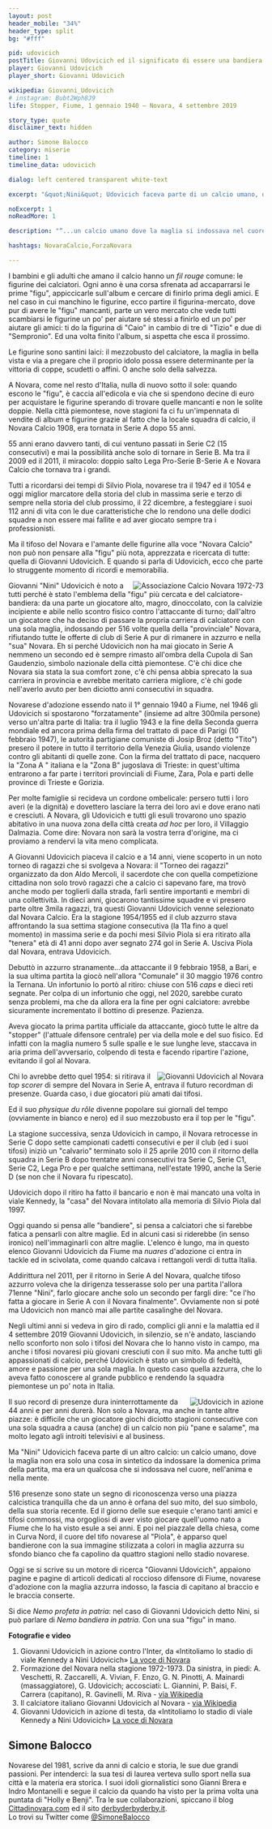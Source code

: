 ```yaml
---
layout: post
header_mobile: "34%"
header_type: split
bg: "#fff"

pid: udovicich
postTitle: Giovanni Udovicich ed il significato di essere una bandiera
player: Giovanni Udovicich
player_short: Giovanni Udovicich

wikipedia: Giovanni_Udovicich
# instagram: Bubt2Wph8J9
life: Stopper, Fiume, 1 gennaio 1940 – Novara, 4 settembre 2019

story_type: quote
disclaimer_text: hidden

author: Simone Balocco
category: miserie
timeline: 1
timeline_data: udovicich

dialog: left centered transparent white-text

excerpt: "&quot;Nini&quot; Udovicich faceva parte di un calcio umano, dove la maglia era un qualcosa che si indossava nel cuore, nell'anima e nella mente."

noExcerpt: 1
noReadMore: 1

description: "“...un calcio umano dove la maglia si indossava nel cuore, nell'anima e nella mente”"

hashtags: NovaraCalcio,ForzaNovara

---
```

I bambini e gli adulti che amano il calcio hanno un _fil rouge_ comune: le figurine dei calciatori. Ogni anno è una corsa sfrenata ad accaparrarsi le prime &quot;figu&quot;, appiccicarle sull'album e cercare di finirlo prima degli amici. E nel caso in cui manchino le figurine, ecco partire il figurina-mercato, dove pur di avere le &quot;figu&quot; mancanti, parte un vero mercato che vede tutti scambiarsi le figurine un po' per aiutare sé stessi a finirlo ed un po' per aiutare gli amici: ti do la figurina di &quot;Caio&quot; in cambio di tre di &quot;Tizio&quot; e due di &quot;Sempronio&quot;. Ed una volta finito l'album, si aspetta che esca il prossimo.

Le figurine sono santini laici: il mezzobusto del calciatore, la maglia in bella vista e via a pregare che il proprio idolo possa essere determinante per la vittoria di coppe, scudetti o affini. O anche solo della salvezza.

A Novara, come nel resto d'Italia, nulla di nuovo sotto il sole: quando escono le &quot;figu&quot;, è caccia all'edicola e via che si spendono decine di euro per acquistare le figurine sperando di trovare quelle mancanti e non le solite doppie. Nella città piemontese, nove stagioni fa ci fu un'impennata di vendite di album e figurine grazie al fatto che la locale squadra di calcio, il Novara Calcio 1908, era tornata in Serie A dopo 55 anni.

55 anni erano davvero tanti, di cui ventuno passati in Serie C2 (15 consecutivi) e mai la possibilità anche solo di tornare in Serie B. Ma tra il 2009 ed il 2011, il miracolo: doppio salto Lega Pro-Serie B-Serie A e Novara Calcio che tornava tra i grandi.

Tutti a ricordarsi dei tempi di Silvio Piola, novarese tra il 1947 ed il 1054 e oggi miglior marcatore della storia del club in massima serie e terzo di sempre nella storia del club prossimo, il 22 dicembre, a festeggiare i suoi 112 anni di vita con le due caratteristiche che lo rendono una delle dodici squadre a non essere mai fallite e ad aver giocato sempre tra i professionisti.

Ma il tifoso del Novara e l'amante delle figurine alla voce &quot;Novara Calcio&quot; non può non pensare alla &quot;figu&quot; più nota, apprezzata e ricercata di tutte: quella di Giovanni Udovicich. E quando si parla di Udovicich, ecco che parte lo struggente momento di ricordi e memorabilia.

<img class="responsive-img border w100" src="https://upload.wikimedia.org/wikipedia/it/e/e3/Associazione_Calcio_Novara_1972-73.jpg" alt="Associazione Calcio Novara 1972-73" align="right">

Giovanni &quot;Nini&quot; Udovicich è noto a tutti perché è stato l'emblema della &quot;figu&quot; più cercata e del calciatore-bandiera: da una parte un giocatore alto, magro, dinoccolato, con la calvizie incipiente e abile nello scontro fisico contro l'attaccante di turno; dall'altro un giocatore che ha deciso di passare la propria carriera di calciatore con una sola maglia, indossando per 516 volte quella della &quot;provinciale&quot; Novara, rifiutando tutte le offerte di club di Serie A pur di rimanere in azzurro e nella &quot;sua&quot; Novara. Eh si perché Udovicich non ha mai giocato in Serie A nemmeno un secondo ed è sempre rimasto all'ombra della Cupola di San Gaudenzio, simbolo nazionale della città piemontese. C'è chi dice che Novara sia stata la sua comfort zone, c'è chi pensa abbia sprecato la sua carriera in provincia e avrebbe meritato carriera migliore, c'è chi gode nell'averlo avuto per ben diciotto anni consecutivi in squadra.

Novarese d'adozione essendo nato il 1° gennaio 1940 a Fiume, nel 1946 gli Udovicich si spostarono &quot;forzatamente&quot; (insieme ad altre 300mila persone) verso un'altra parte di Italia: tra il luglio 1943 e la fine della Seconda guerra mondiale ed ancora prima della firma del trattato di pace di Parigi (10 febbraio 1947), le autorità partigiane comuniste di Josip Broz (detto &quot;Tito&quot;) presero il potere in tutto il territorio della Venezia Giulia, usando violenze contro gli abitanti di quelle zone. Con la firma del trattato di pace, nacquero la &quot;Zona A &quot; italiana e la &quot;Zona B&quot; jugoslava di Trieste: in quest'ultima entrarono a far parte i territori provinciali di Fiume, Zara, Pola e parti delle province di Trieste e Gorizia.

Per molte famiglie si recideva un cordone ombelicale: persero tutti i loro averi (e la dignità) e dovettero lasciare la terra dei loro avi e dove erano nati e cresciuti. A Novara, gli Udovicich e tutti gli esuli trovarono uno spazio abitativo in una nuova zona della città creata _ad hoc_ per loro, il Villaggio Dalmazia. Come dire: Novara non sarà la vostra terra d'origine, ma ci proviamo a rendervi la vita meno complicata.

A Giovanni Udovicich piaceva il calcio e a 14 anni, viene scoperto in un noto torneo di ragazzi che si svolgeva a Novara: il &quot;Torneo dei ragazzi&quot; organizzato da don Aldo Mercoli, il sacerdote che con quella competizione cittadina non solo trovò ragazzi che a calcio ci sapevano fare, ma trovò anche modo per toglierli dalla strada, farli sentire importanti e membri di una collettività. In dieci anni, giocarono tantissime squadre e vi presero parte oltre 3mila ragazzi, tra questi Giovanni Udovicich venne selezionato dal Novara Calcio. Era la stagione 1954/1955 ed il club azzurro stava affrontando la sua settima stagione consecutiva (la 11a fino a quel momento) in massima serie e da pochi mesi Silvio Piola si era ritirato alla &quot;tenera&quot; età di 41 anni dopo aver segnato 274 gol in Serie A. Usciva Piola dal Novara, entrava Udovicich.

Debuttò in azzurro stranamente…da attaccante il 9 febbraio 1958, a Bari, e la sua ultima partita la giocò nell'allora &quot;Comunale&quot; il 30 maggio 1976 contro la Ternana. Un infortunio lo portò al ritiro: chiuse con 516 _caps_ e dieci reti segnate. Per colpa di un infortunio che oggi, nel 2020, sarebbe curato senza problemi, ma che da allora era la fine per ogni calciatore: avrebbe sicuramente incrementato il bottino di presenze. Pazienza.

Aveva giocato la prima partita ufficiale da attaccante, giocò tutte le altre da &quot;stopper&quot; (l'attuale difensore centrale) per via della mole e del suo fisico. Ed infatti con la maglia numero 5 sulle spalle e le sue lunghe leve, staccava in aria prima dell'avversario, colpendo di testa e facendo ripartire l'azione, evitando il gol al Novara.

<img class="responsive-img border w50 margin-1em" src="https://upload.wikimedia.org/wikipedia/it/f/f6/Giovanni_Udovicich.jpg" alt="Giovanni Udovicich al Novara" align="right">

Chi lo avrebbe detto quel 1954: si ritirava il _top scorer_ di sempre del Novara in Serie A, entrava il futuro recordman di presenze. Guarda caso, i due giocatori più amati dai tifosi.

Ed il suo _physique du rôle_ divenne popolare sui giornali del tempo (ovviamente in bianco e nero) ed il suo mezzobusto era il top per le &quot;figu&quot;.


La stagione successiva, senza Udovicich in campo, il Novara retrocesse in Serie C dopo sette campionati cadetti consecutivi e per il club (ed i suoi tifosi) iniziò un &quot;calvario&quot; terminato solo il 25 aprile 2010 con il ritorno della squadra in Serie B dopo trentatre anni consecutivi tra Serie C, Serie C1, Serie C2, Lega Pro e per qualche settimana, nell'estate 1990, anche la Serie D (se non che il Novara fu ripescato).

Udovicich dopo il ritiro ha fatto il bancario e non è mai mancato una volta in viale Kennedy, la &quot;casa&quot; del Novara intitolato alla memoria di Silvio Piola dal 1997.

Oggi quando si pensa alle &quot;bandiere&quot;, si pensa a calciatori che si farebbe fatica a pensarli con altre maglie. Ed in alcuni casi si riderebbe (in senso ironico) nell'immaginarli con altre maglie. L'elenco è lungo, ma in questo elenco Giovanni Udovicich da Fiume ma _nuares_ d'adozione ci entra in tackle ed in scivolata, come quando calcava i rettangoli verdi di tutta Italia.

Addirittura nel 2011, per il ritorno in Serie A del Novara, qualche tifoso azzurro voleva che la dirigenza tesserasse solo per una partita l'allora 71enne &quot;Nini&quot;, farlo giocare anche solo un secondo per fargli dire: &quot;ce l'ho fatta a giocare in Serie A con il Novara finalmente&quot;. Ovviamente non si poté ma Udovicich non mancò mai alle partite casalinghe del Novara.

Negli ultimi anni si vedeva in giro di rado, complici gli anni e la malattia ed il 4 settembre 2019 Giovanni Udovicich, in silenzio, se n'è andato, lasciando nello sconforto non solo i tifosi del Novara che lo hanno visto in campo, ma anche i tifosi novaresi più giovani cresciuti con il suo mito. Ma anche tutti gli appassionati di calcio, perché Udovicich è stato un simbolo di fedeltà, amore e passione per una sola maglia. In questo caso quella azzurra, che lo aveva fatto conoscere al grande pubblico e rendendo la squadra piemontese un po' nota in Italia.

<img class="responsive-img border w100" src="https://www.lavocedinovara.com/wp-content/uploads/2019/09/Nini-e-Milan.jpg" alt="Udovicich in azione" align="right">

Il suo record di presenze dura ininterrottamente da 44 anni e per anni durerà. Non solo a Novara, ma anche in tante altre piazze: è difficile che un giocatore giochi diciotto stagioni consecutive con una sola squadra a causa (anche) di un calcio non più &quot;pane e salame&quot;, ma molto legato agli introiti televisivi e al business.

Ma &quot;Nini&quot; Udovicich faceva parte di un altro calcio: un calcio umano, dove la maglia non era solo una cosa in sintetico da indossare la domenica prima della partita, ma era un qualcosa che si indossava nel cuore, nell'anima e nella mente.

516 presenze sono state un segno di riconoscenza verso una piazza calcistica tranquilla che da un anno è orfana del suo mito, del suo simbolo, della sua storia recente. Ed il giorno delle sue esequie c'erano tanti amici e tifosi commossi, ma orgogliosi di aver visto giocare quell'uomo nato a Fiume che lo ha visto esule a sei anni. E poi nel piazzale della chiesa, come in Curva Nord, il cuore del tifo novarese al &quot;Piola&quot;, è apparso quel bandierone con la sua immagine stilizzata a colori in maglia azzurra su sfondo bianco che fa capolino da quattro stagioni nello stadio novarese.

Oggi se si scrive su un motore di ricerca &quot;Giovanni Udovicich&quot;, appaiono pagine e pagine di articoli dedicati al roccioso difensore di Fiume, novarese d'adozione con la maglia azzurra indosso, la fascia di capitano al braccio e le braccia conserte.

Si dice _Nemo profeta in patria_: nel caso di Giovanni Udovicich detto Nini, si può parlare di _Nemo bandiera in patria_. Con una sua &quot;figu&quot; in mano.

<div class="post-disclaimer">
  <b>Fotografie e video</b>
  <ol>
    <li>Giovanni Udovicich in azione contro l'Inter, da «Intitoliamo lo stadio di viale Kennedy a Nini Udovicich» <a href="https://www.lavocedinovara.com/cronaca/laddio-a-giovanni-udovicich-nellossequio-dei-club/" target="_blank">La voce di Novara</a></li>
    <li>Formazione del Novara nella stagione 1972-1973. Da sinistra, in piedi: A. Veschetti, R. Zaccarelli, A. Vivian, F. Enzo, G. N. Pinotti, A. Mainardi (massaggiatore), G. Udovicich; accosciati: L. Giannini, P. Baisi, F. Carrera (capitano), R. Gavinelli, M. Riva - <a href="https://it.wikipedia.org/wiki/File:Associazione_Calcio_Novara_1972-73.jpg" target="_blank">via Wikipedia</a></li>
    <li>Il calciatore italiano Giovanni Udovicich al Novara - <a href="https://it.wikipedia.org/wiki/File:Giovanni_Udovicich.jpg" target="_blank">via Wikipedia</a></li>
    <li>Giovanni Udovicich in azione di testa, da «Intitoliamo lo stadio di viale Kennedy a Nini Udovicich» <a href="https://www.lavocedinovara.com/cronaca/laddio-a-giovanni-udovicich-nellossequio-dei-club/" target="_blank">La voce di Novara</a></li>
  </ol>
</div>

<div class="author-bio">
<h2>Simone Balocco</h2>
<p>Novarese del 1981, scrive da anni di calcio e storia, le sue due grandi passioni. Per intenderci: la sua tesi di laurea verteva sullo sport nella sua città e la materia era storica. I suoi idoli giornalistici sono Gianni Brera e Indro Montanelli e segue il calcio da quando ha visto per la prima volta una puntata di "Holly e Benji". Tra le sue collaborazioni, spiccano il blog <a href="http://www.cittadinovara.com" target="http://www.cittadinovara.com" target="_blank">Cittadinovara.com</a> ed il sito <a href="https://www.derbyderbyderby.it" target="_blank">derbyderbyderby.it</a>.<br/>Lo trovi su Twitter come <a href="http://twitter.com/simonebalocco" class="text-danger" title="Simone Balocco su Twitter" target="_blank">@SimoneBalocco</a></p>
</div>

<script>
var udovicich=[
                {
                    type:"birth",
                    category:"event",
                    timestamps:[new Date(1940,1-1,1)],
                    text:{
                        body:"Giovanni Udovicich nasce a Fiume, il primo Gennaio 1940",
                        link:null
                    }
                },
                {
                    type:"birth",
                    category:"event",
                    timestamps:[new Date(2019,9-1,4)],
                    text:{
                        body:"Ci lascia a 79 anni a Novara, il 4 settembre 2019",
                        link:null
                    }
                },
                {
                    type:"club",
                    category:"range",
                    timestamps:[1958,1976],
                    team:"Novara",
                    text:{
                        body:"Cresciuto nelle formazioni minori del Novara, disputa con la maglia azzurra diciannove campionati consecutivi tra Serie B e Serie C dal febbraio del 1958 al maggio del 1976. Termina la carriera a causa della rottura del menisco, per un totale di 516 presenze e 10 reti, record assoluto di presenze per il Novara.",
                        link:null
                    }
                },
                {
                    type:"cup",
                    category:"event",
                    timestamps:[new Date(1965,10-1,10),new Date(1965,10-1,25)],
                    cup:"Serie C",
                    text:{
                        body:"Vince il campionato di Serie C 1964-1965 con il Novara che arriva primo con 47 punti.",
                        link:""
                    }
                },
                {
                    type:"cup",
                    category:"event",
                    timestamps:[new Date(1970,10-1,10),new Date(1970,10-1,25)],
                    cup:"Serie C",
                    text:{
                        body:"Ottiene la promozione in Serie B, vincendo il campionato 1969-1970 della terza categoria con il Novara che arriva primo con 57 punti.",
                        link:""
                    }
                },
                {
                    type:"history",
                    category:"event",
                    timestamps:[new Date(1945,5-1,8)],
                    text:{

                        body:"<b>Fine della seconda guerra mondiale</b><br/>La notte dell'8 maggio 1945, al quartier generale del maresciallo Žukov a Berlino, il feldmaresciallo Wilhelm Keitel firmò un secondo documento di resa incondizionata della Germania, ponendo ufficialmente fine alle ostilità in Europa.",
                        link:"https://it.wikipedia.org/wiki/Seconda_guerra_mondiale"
                    }
                },
                {
                    type:"history",
                    category:"event",
                    timestamps:[new Date(1946,6-1,3)],
                    text:{
                        body:"<b>Nasce la  Repubblica Italiana</b><br/>La nascita della Repubblica Italiana avviene a seguito dei risultati del referendum istituzionale di domenica 2 e lunedì 3 giugno 1946, indetto per determinare la forma di stato da dare all'Italia dopo la seconda guerra mondiale.  I risultati ufficiali del referendum furono: repubblica 54,27%, monarchia 45,73%.",
                        link:"https://it.wikipedia.org/wiki/Nascita_della_Repubblica_Italiana"
                    }
                },

            ];
</script>
